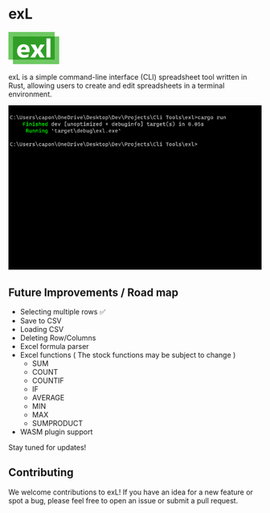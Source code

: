 # exL
<p align="left">
  <img width="20%"  src="https://raw.githubusercontent.com/rmrz-daniel/exl/main/demo/Logo.png">
</p>

exL is a simple command-line interface (CLI) spreadsheet tool written in Rust, allowing users to create and edit spreadsheets in a terminal environment.
<br/>

<p align="center">
  <img src="https://github.com/rmrz-daniel/exl/blob/main/demo/demo2.gif">
</p>

## Future Improvements / Road map

- Selecting multiple rows ✅
- Save to CSV
- Loading CSV
- Deleting Row/Columns
- Excel formula parser
- Excel functions ( The stock functions may be subject to change )
  - SUM
  - COUNT
  - COUNTIF
  - IF
  - AVERAGE
  - MIN
  - MAX
  - SUMPRODUCT
- WASM plugin support

Stay tuned for updates!

## Contributing

We welcome contributions to exL! If you have an idea for a new feature or spot a bug, please feel free to open an issue or submit a pull request.
